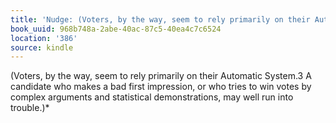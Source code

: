 ```yaml
---
title: 'Nudge: (Voters, by the way, seem to rely primarily on their Automat…'
book_uuid: 968b748a-2abe-40ac-87c5-40ea4c7c6524
location: '386'
source: kindle
---
```


(Voters, by the way, seem to rely primarily on their Automatic System.3 A candidate who makes a bad first impression, or who tries to win votes by complex arguments and statistical demonstrations, may well run into trouble.)*